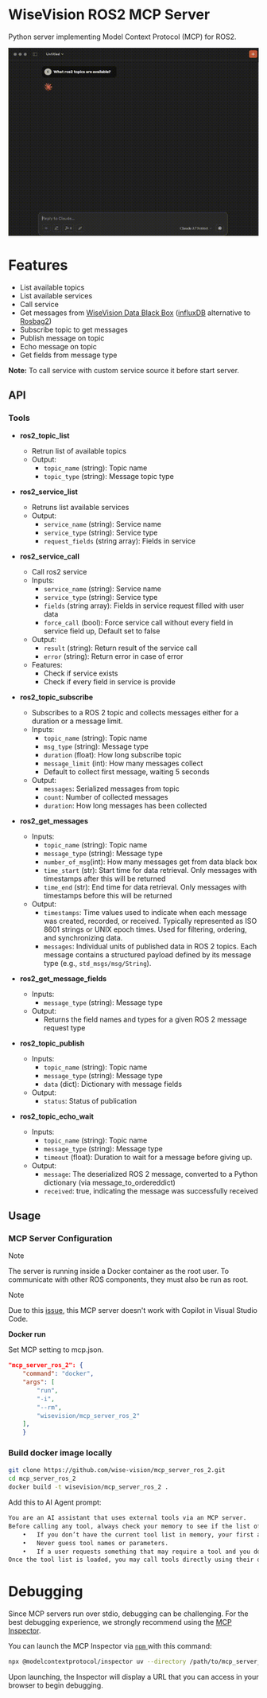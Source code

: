 
# WiseVision ROS2 MCP Server

Python server implementing Model Context Protocol (MCP) for ROS2.

![Demo](docs/assets/mcp-ros2-server.gif)

# Features
- List available topics 
- List available services 
- Call service
- Get messages from [WiseVision Data Black Box](https://github.com/wise-vision/wisevision_data_black_box) ([influxDB](https://www.influxdata.com) alternative to [Rosbag2](https://github.com/ros2/rosbag2))
- Subscribe topic to get messages
- Publish message on topic
- Echo message on topic
- Get fields from message type


**Note:** To call service with custom service source it before start server.

## API

### Tools

- **ros2_topic_list**
    - Retrun list of available topics
    - Output:
        - `topic_name` (string): Topic name
        - `topic_type` (string): Message topic type

- **ros2_service_list**
    - Retruns list available services
    - Output:
        - `service_name` (string): Service name
        - `service_type` (string): Service type
        - `request_fields` (string array): Fields in service

- **ros2_service_call**
    - Call ros2 service
    - Inputs:
        - `service_name` (string): Service name
        - `service_type` (string): Service type
        - `fields` (string array): Fields in service request filled with user data
        - `force_call` (bool): Force service call without every field in service field up, Default set to false
    - Output:
        - `result` (string): Return result of the service call
        - `error` (string): Return error in case of error
    - Features:
        - Check if service exists
        - Check if every field in service is provide

- **ros2_topic_subscribe**
    - Subscribes to a ROS 2 topic and collects messages either for a duration or a message limit.
    - Inputs:
        - `topic_name` (string): Topic name
        - `msg_type` (string): Message type
        - `duration` (float): How long subscribe topic
        - `message_limit` (int): How many messages collect
        - Default to collect first message, waiting 5 seconds
    - Output:
        - `messages`: Serialized messages from topic
        - `count`: Number of collected messages
        - `duration`: How long messages has been collected

- **ros2_get_messages**
    - Inputs:
        - `topic_name` (string): Topic name
        - `message_type` (string): Message type
        - `number_of_msg`(int): How many messages get from data black box
        - `time_start` (str): Start time for data retrieval. Only messages with timestamps after this will be returned
        - `time_end` (str):  End time for data retrieval. Only messages with timestamps before this will be returned
    - Output:
        - `timestamps`: Time values used to indicate when each message was created, recorded, or received. Typically represented as ISO 8601 strings or UNIX epoch times. Used for filtering, ordering, and synchronizing data.
        - `messages`: Individual units of published data in ROS 2 topics. Each message contains a structured payload defined by its message type (e.g., `std_msgs/msg/String`).

- **ros2_get_message_fields**
    - Inputs:
        - `message_type` (string): Message type
    - Output:
        - Returns the field names and types for a given ROS 2 message request type

- **ros2_topic_publish**
    - Inputs:
        - `topic_name` (string): Topic name
        - `message_type` (string): Message type
        - `data` (dict): Dictionary with message fields
    - Output:
        - `status`: Status of publication

- **ros2_topic_echo_wait**
    - Inputs:
        - `topic_name` (string): Topic name
        - `message_type` (string): Message type
        - `timeout` (float): Duration to wait for a message before giving up.
    - Output:
        - `message`: The deserialized ROS 2 message, converted to a Python dictionary (via message_to_ordereddict)
        - `received`: true, indicating the message was successfully received

## Usage

### MCP Server Configuration
> [!NOTE]
> The server is running inside a Docker container as the root user. To communicate with other ROS components, they must also be run as root.

> [!NOTE]
> Due to this [issue](https://github.com/microsoft/vscode-copilot-release/issues/7505), this MCP server doesn't work with Copilot in Visual Studio Code.

**Docker run**

Set MCP setting to mcp.json.
```json
"mcp_server_ros_2": {
    "command": "docker",
    "args": [
        "run",
        "-i",
        "--rm",
        "wisevision/mcp_server_ros_2"
    ],
    }

```

### Build docker image locally
```bash
git clone https://github.com/wise-vision/mcp_server_ros_2.git
cd mcp_server_ros_2
docker build -t wisevision/mcp_server_ros_2 .
```


Add  this to AI Agent prompt:
```txt
You are an AI assistant that uses external tools via an MCP server.
Before calling any tool, always check your memory to see if the list of available tools is known.
	•	If you don’t have the current tool list in memory, your first action should be to call the list-tools tool.
	•	Never guess tool names or parameters.
	•	If a user requests something that may require a tool and you don’t have the right tool info, ask them or call list-tools first.
Once the tool list is loaded, you may call tools directly using their documented names and schemas.
```

# Debugging

Since MCP servers run over stdio, debugging can be challenging. For the best debugging
experience, we strongly recommend using the [MCP Inspector](https://github.com/modelcontextprotocol/inspector).

You can launch the MCP Inspector via [ `npm` ](https://docs.npmjs.com/downloading-and-installing-node-js-and-npm) with this command:

```bash
npx @modelcontextprotocol/inspector uv --directory /path/to/mcp_server_ros2 run mcp_server_ros_2
```

Upon launching, the Inspector will display a URL that you can access in your browser to begin debugging.